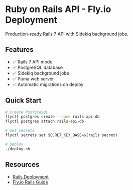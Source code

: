 # Ruby on Rails API - Fly.io Deployment

Production-ready Rails 7 API with Sidekiq background jobs.

## Features
- ✅ Rails 7 API mode
- ✅ PostgreSQL database
- ✅ Sidekiq background jobs
- ✅ Puma web server
- ✅ Automatic migrations on deploy

## Quick Start

```bash
# Create PostgreSQL
flyctl postgres create --name rails-api-db
flyctl postgres attach rails-api-db

# Set secrets
flyctl secrets set SECRET_KEY_BASE=$(rails secret)

# Deploy
./deploy.sh
```

## Resources
- [Rails Deployment](https://guides.rubyonrails.org/deployment.html)
- [Fly.io Rails Guide](https://fly.io/docs/languages-and-frameworks/rails/)
